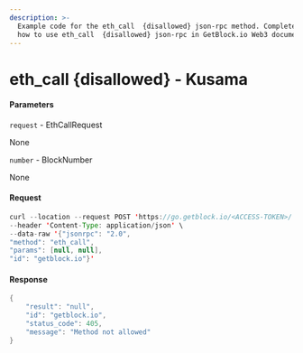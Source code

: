 ```yaml
---
description: >-
  Example code for the eth_call  {disallowed} json-rpc method. Сomplete guide on
  how to use eth_call  {disallowed} json-rpc in GetBlock.io Web3 documentation.
---
```


# eth\_call {disallowed} - Kusama

#### Parameters

`request` - EthCallRequest

None

`number` - BlockNumber

None

#### Request

```java
curl --location --request POST 'https://go.getblock.io/<ACCESS-TOKEN>/' \
--header 'Content-Type: application/json' \ 
--data-raw '{"jsonrpc": "2.0",
"method": "eth_call",
"params": [null, null],
"id": "getblock.io"}'
```

#### Response

```java
{
    "result": "null",
    "id": "getblock.io",
    "status_code": 405,
    "message": "Method not allowed"
}
```
